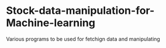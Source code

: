 # Stock-data-manipulation-for-Machine-learning
Various programs to be used for fetchign data and manipulating 
